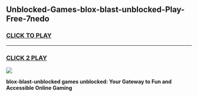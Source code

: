
## Unblocked-Games-blox-blast-unblocked-Play-Free-7nedo
<h3>
<a href="https://premium76.site?title=blox-blast-unblocked&ref=19M">CLICK TO PLAY</a></h3>
<hr>

<h3>
<a href="https://premium76.site?title=blox-blast-unblocked&ref=19M">CLICK 2 PLAY</a>
  
</h3>

<a href="https://premium76.site?title=blox-blast-unblocked&ref=19M"><img src="https://clearcache.store/games.png"></a>


**blox-blast-unblocked games unblocked: Your Gateway to Fun and Accessible Online Gaming**
